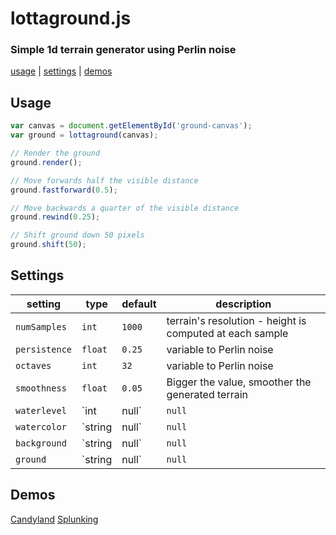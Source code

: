# lottaground.js
### Simple 1d terrain generator using Perlin noise

[usage](#usage) | [settings](#settings) | [demos](#demos)

## Usage
```javascript
var canvas = document.getElementById('ground-canvas');
var ground = lottaground(canvas);

// Render the ground
ground.render();

// Move forwards half the visible distance
ground.fastforward(0.5);

// Move backwards a quarter of the visible distance
ground.rewind(0.25);

// Shift ground down 50 pixels
ground.shift(50);
```

## Settings

| setting | type | default | description |
|---------|------|---------|-------------|
| `numSamples` | `int` | `1000` | terrain's resolution - height is computed at each sample |
| `persistence` | `float` | `0.25` | variable to Perlin noise |
| `octaves` | `int` | `32` | variable to Perlin noise |
| `smoothness` | `float` | `0.05` | Bigger the value, smoother the generated terrain |
| `waterlevel` | `int|null` | `null` | Pixel value for the canvas Y coordinate above which should be filled with water |
| `watercolor` | `string|null` | `null` | The color of the water |
| `background` | `string|null` | `null` | The color of the background |
| `ground` | `string|null` | `null` | The color of the ground |

## Demos

[Candyland](http://jiwonk.im/lottaground/demos/candyland.html)
[Splunking](http://jiwonk.im/lottaground/demos/splunking.html)

